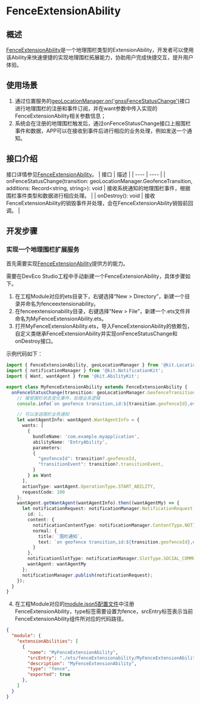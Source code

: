 # FenceExtensionAbility

## 概述
[FenceExtensionAbility](../../reference/apis-location-kit/js-apis-app-ability-FenceExtensionAbility.md)是一个地理围栏类型的ExtensionAbility，开发者可以使用该Ability来快速便捷的实现地理围栏拓展能力，协助用户完成快捷交互，提升用户体验。

## 使用场景

1. 通过位置服务的[geoLocationManager.on('gnssFenceStatusChange')](../../reference/apis-location-kit/js-apis-geoLocationManager.md#geolocationmanagerongnssfencestatuschange)接口进行地理围栏的注册和事件订阅，并在want参数中传入实现的FenceExtensionAbility相关参数信息；
2. 系统会在注册的地理围栏触发后，通过onFenceStatusChange接口上报围栏事件和数据，APP可以在接收到事件后进行相应的业务处理，例如发送一个通知。

## 接口介绍
接口详情参见[FenceExtensionAbility](../../reference/apis-location-kit/js-apis-app-ability-FenceExtensionAbility.md)。
| 接口 | 描述 |
| ---- | ---- |
| onFenceStatusChange(transition: geoLocationManager.GeofenceTransition, additions: Record&lt;string, string&gt;): void  | 接收系统通知的地理围栏事件，根据围栏事件类型和数据进行相应处理。 |
| onDestroy(): void | 接收FenceExtensionAbility的销毁事件并处理，会在FenceExtensionAbility销毁前回调。 |

## 开发步骤

### 实现一个地理围栏扩展服务

首先需要实现[FenceExtensionAbility](../../reference/apis-location-kit/js-apis-app-ability-FenceExtensionAbility.md)提供方的能力。

需要在DevEco Studio工程中手动新建一个FenceExtensionAbility，具体步骤如下。

1. 在工程Module对应的ets目录下，右键选择“New &gt; Directory”，新建一个目录并命名为fenceextensionability。
2. 在fenceextensionability目录，右键选择“New &gt; File”，新建一个.ets文件并命名为MyFenceExtensionAbility.ets。
3. 打开MyFenceExtensionAbility.ets，导入FenceExtensionAbility的依赖包，自定义类继承FenceExtensionAbility并实现onFenceStatusChange和onDestroy接口。

示例代码如下：

```ts
import { FenceExtensionAbility, geoLocationManager } from '@kit.LocationKit';
import { notificationManager } from '@kit.NotificationKit';
import { Want, wantAgent } from '@kit.AbilityKit';

export class MyFenceExtensionAbility extends FenceExtensionAbility {
  onFenceStatusChange(transition: geoLocationManager.GeofenceTransition, additions: Record<string, string>): void {
    // 接受围栏状态变化事件，处理业务逻辑
    console.info(`on geofence transition,id:${transition.geofenceId},event:${transition.transitionEvent},additions:${JSON.stringify(additions)}`);

    // 可以发送围栏业务通知
    let wantAgentInfo: wantAgent.WantAgentInfo = {
      wants: [
        {
          bundleName: 'com.example.myapplication',
          abilityName: 'EntryAbility',
          parameters:
          {
            "geofenceId": transition?.geofenceId,
            "transitionEvent": transition?.transitionEvent,
          }
        } as Want
      ],
      actionType: wantAgent.OperationType.START_ABILITY,
      requestCode: 100
    };
    wantAgent.getWantAgent(wantAgentInfo).then((wantAgentMy) => {
      let notificationRequest: notificationManager.NotificationRequest = {
        id: 1,
        content: {
          notificationContentType: notificationManager.ContentType.NOTIFICATION_CONTENT_BASIC_TEXT,
          normal: {
            title: `围栏通知`,
            text: `on geofence transition,id:${transition.geofenceId},event:${transition.transitionEvent},additions:${JSON.stringify(additions)}`,
          }
        },
        notificationSlotType: notificationManager.SlotType.SOCIAL_COMMUNICATION,
        wantAgent: wantAgentMy
      };
      notificationManager.publish(notificationRequest);
    });
  }
}
```

4. 在工程Module对应的[module.json5配置文件](../../quick-start/module-configuration-file.md)中注册FenceExtensionAbility，type标签需要设置为fence，srcEntry标签表示当前FenceExtensionAbility组件所对应的代码路径。

```json
{
  "module": {
    "extensionAbilities": [
      {
        "name": "MyFenceExtensionAbility",
        "srcEntry": "./ets/fenceExtensionability/MyFenceExtensionAbility.ets",
        "description": "MyFenceExtensionAbility",
        "type": "fence",
        "exported": true
      },
    ]
  }
}
```